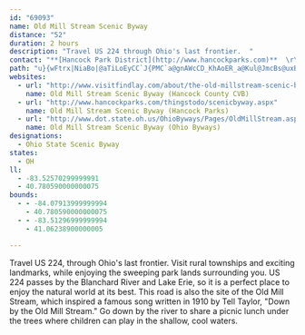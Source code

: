 ```yaml
---
id: "69093"
name: Old Mill Stream Scenic Byway
distance: "52"
duration: 2 hours
description: "Travel US 224 through Ohio's last frontier.  "
contact: "**[Hancock Park District](http://www.hancockparks.com)**  \r\n1424 East Main Cross St.  \r\nFindlay, OH  \r\n419-425-7275  \r\n\r\n**[Ottawa Area Chamber of Commerce](http://www.ottawachamber.org)**  \r\n129 Court St.  \r\nOttawa, OH, 45875  \r\n419-425-7275  \r\n\r\n**[Hancock County Convention & Visitor Bureau](http://visitfindlay.com)**  \r\n123 East Main Cross St.  \r\nFindlay, OH, 45840  "
path: "u}{wFtrx|NiaBo|@aTiLoEyCC`J{PMC`a@gnAWcCD_KhAoER_a@Kul@JmcBs@uxBWi@Do@^g@r@Wz@IxA@rIEzDUx@c@z@YXu@XmnBw@sBJiB`@_Bx@sAdAcBdC}@rBi@tBa@pCGpAObt@GhEGduB_i@OmFDwPMqAWg@YgGsEa@DgIlEy@\\s@Leq@g@qKgAgAUqH{BaNgBcDK_AD_BZ{BdAuApA}AlBaHfLeC`DgDlDezAzyAiA`As@Pqq@Q_{DyBkOYcBLmBd@mSzG_FvC_RvMia@zWeNnKoArAgAxCeBrK]`GQnVS|B_AlEcEjOcB`EcDzGqCdEeCzB{HlFo@rAcBzF[p@uKfOo@`@iAd@{]`Mw@f@k@x@en@`jAyBjFmEnLgg@`vAuCvHq{@PwYR|FlQDdAAra@yOMgW@{q@SDtu@l@rbBQrGo@zIkA`MOhF^xu@J|ILfEn@~JJzEB`xAN|q@@fy@G~TWxFyAvQ_Bjf@U~D}AbLyAlH}D|Oe@zC_@jD_Ad]DdFXxDdA|F~ArFpArCfIzNtAdD~AnFfWxhAnO|o@bAlG^xGRtmA?xrAYv~@NzG^pDj@pDfAdEbc@fsApLd`@vDtNrCtOjBbOx@rJpDzj@^nEt@dE|AjFdAfCbBxCbTxYz}@buA~AvCr@fBt@rBlAdEdAvGd@rFL~DBfK?~_@PrrAe@`Y?pg@Jdz@HdEB`OD`iANp~@d@tv@Azq@^`bHPfE`AfItAtGpDtMpAdIVrDh@zlCZ|_ABvp@]jAu@d@uK?en@xd@"
websites:
  - url: "http://www.visitfindlay.com/about/the-old-millstream-scenic-byway/"
    name: Old Mill Stream Scenic Byway (Hancock County CVB)
  - url: "http://www.hancockparks.com/thingstodo/scenicbyway.aspx"
    name: Old Mill Stream Scenic Byway (Hancock Parks)
  - url: "http://www.dot.state.oh.us/OhioByways/Pages/OldMillStream.aspx"
    name: Old Mill Stream Scenic Byway (Ohio Byways)
designations:
  - Ohio State Scenic Byway
states:
  - OH
ll:
  - -83.52570299999991
  - 40.780590000000075
bounds:
  - - -84.07913999999994
    - 40.780590000000075
  - - -83.51296999999994
    - 41.06238900000005

---
```


Travel US 224, through Ohio's last frontier. Visit rural townships and exciting landmarks, while enjoying the sweeping park lands surrounding you. US 224 passes by the Blanchard River and Lake Erie, so it is a perfect place to enjoy the natural world at its best. This road is also the site of the Old Mill Stream, which inspired a famous song written in 1910 by Tell Taylor, "Down by the Old Mill Stream." Go down by the river to share a picnic lunch under the trees where children can play in the shallow, cool waters.
